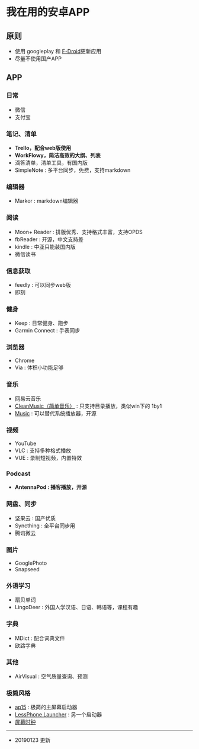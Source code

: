 # 我在用的安卓APP

## 原则

- 使用 googleplay 和 [F-Droid](https://f-droid.org/)更新应用
- 尽量不使用国产APP

## APP

### 日常

- 微信
- 支付宝

### 笔记、清单

- **Trello，配合web版使用**
- **WorkFlowy，简洁高效的大纲、列表**
- 滴答清单，清单工具，有国内版
- SimpleNote : 多平台同步，免费，支持markdown

### 编辑器

- Markor : markdown编辑器

### 阅读

- Moon+ Reader : 排版优秀、支持格式丰富，支持OPDS
- fbReader : 开源，中文支持差
- kindle : 中亚只能装国内版
- 微信读书

### 信息获取

- feedly : 可以同步web版
- 即刻

### 健身

- Keep : 日常健身、跑步
- Garmin Connect : 手表同步

### 浏览器

- Chrome
- Via : 体积小功能足够

### 音乐

- 网易云音乐
- [CleanMusic（简单音乐）](https://play.google.com/store/apps/details?id=com.myskyspark.music) : 只支持目录播放，类似win下的 1by1
- [Music](https://f-droid.org/en/packages/com.maxfour.music/) : 可以替代系统播放器，开源

### 视频

- YouTube
- VLC : 支持多种格式播放
- VUE : 录制短视频，内置特效

### Podcast

- **AntennaPod : 播客播放，开源**

### 网盘、同步

- 坚果云 : 国产优质
- Syncthing : 全平台同步用
- 腾讯微云

### 图片

- GooglePhoto
- Snapseed

### 外语学习

- 扇贝单词
- LingoDeer : 外国人学汉语、日语、韩语等，课程有趣

### 字典

- MDict : 配合词典文件
- 欧路字典

### 其他

- AirVisual : 空气质量查询、预测

### 极简风格

- [ap15](https://play.google.com/store/apps/details?id=com.aurhe.ap15) : 极简的主屏幕启动器
- [LessPhone Launcher](https://play.google.com/store/apps/details?id=me.aswinmohan.nophone) : 另一个启动器
- [屏幕时钟](https://www.coolapk.com/apk/com.by_syk.screenclock)

---

- 20190123 更新